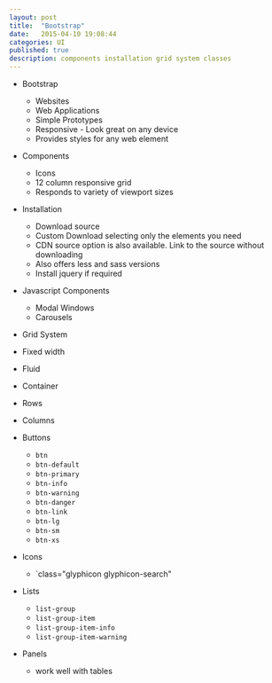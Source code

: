 ```yaml
---
layout: post
title:  "Bootstrap"
date:   2015-04-10 19:08:44
categories: UI
published: true
description: components installation grid system classes
---
```


* Bootstrap
  * Websites
  * Web Applications
  * Simple Prototypes
  * Responsive - Look great on any device
  * Provides styles for any web element

* Components
  * Icons
  * 12 column responsive grid
  * Responds to variety of viewport sizes

* Installation
  * Download source
  * Custom Download selecting only the elements you need
  * CDN source option is also available. Link to the source without downloading
  * Also offers less and sass versions
  * Install jquery if required

* Javascript Components
  * Modal Windows
  * Carousels

* Grid System
* Fixed width
* Fluid
* Container
* Rows
* Columns

* Buttons
  * `btn`
  * `btn-default`
  * `btn-primary`
  * `btn-info`
  * `btn-warning`
  * `btn-danger`
  * `btn-link`
  * `btn-lg`
  * `btn-sm`
  * `btn-xs`

* Icons
  * `class="glyphicon glyphicon-search"

* Lists
  * `list-group`
  * `list-group-item`
  * `list-group-item-info`
  * `list-group-item-warning`

* Panels
  * work well with tables